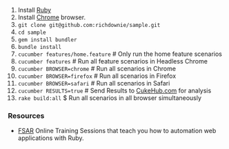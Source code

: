 1. Install [Ruby](https://fullstackautomationwithruby.com/install)
2. Install [Chrome](https://www.google.com/chrome/browser/desktop/index.html) browser.
3. ```git clone git@github.com:richdownie/sample.git```
4. ```cd sample```
5. ```gem install bundler```
6. ```bundle install```
7. ```cucumber features/home.feature```  # Only run the home feature scenarios
8. ```cucumber features```               # Run all feature scenarios in Headless Chrome
9. ```cucumber BROWSER=chrome```         # Run all scenarios in Chrome
10. ```cucumber BROWSER=firefox```       # Run all scenarios in Firefox
11. ```cucumber BROWSER=safari```        # Run all scenarios in Safari
12. ```cucumber RESULTS=true```          # Send Results to [CukeHub.com](https://cukehub.com/) for analysis
13. ```rake build:all```                 $ Run all scenarios in all browser simultaneously 

### Resources
* [FSAR](http://fullstackautomationwithruby.com/) Online Training Sessions that teach you how to automation web applications with Ruby.

